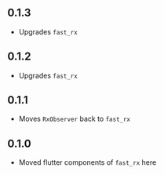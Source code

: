 ## 0.1.3
- Upgrades `fast_rx`

## 0.1.2
- Upgrades `fast_rx`

## 0.1.1
- Moves `RxObserver` back to `fast_rx`

## 0.1.0
- Moved flutter components of `fast_rx` here
